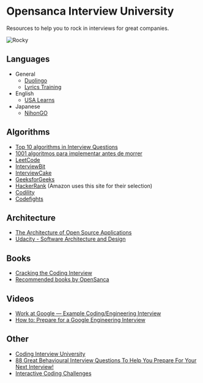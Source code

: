 # Opensanca Interview University
Resources to help you to rock in interviews for great companies.

![Rocky](https://static1.squarespace.com/static/51b3dc8ee4b051b96ceb10de/t/568ed98f1115e085239dfea8/1452202542389/?format=1500w)

## Languages

* General
  * [Duolingo](https://www.duolingo.com/)
  * [Lyrics Training](http://lyricstraining.com/)
* English
  * [USA Learns](http://www.usalearns.org/)
* Japanese
  * [NihonGO](http://cursonihongo.com.br/)

## Algorithms

- [Top 10 algorithms in Interview Questions](http://www.geeksforgeeks.org/top-10-algorithms-in-interview-questions/)
- [1001 algoritmos para implementar antes de morrer](https://github.com/hacktoon/1001)
- [LeetCode](https://leetcode.com/)
- [InterviewBit](https://www.interviewbit.com/)
- [InterviewCake](https://www.interviewcake.com/)
- [GeeksforGeeks](http://www.geeksforgeeks.org/)
- [HackerRank](https://www.hackerrank.com/) (Amazon uses this site for their selection)
- [Codility](https://codility.com/)
- [Codefights](https://codefights.com/)

## Architecture

- [The Architecture of Open Source Applications](http://aosabook.org/en/index.html)
- [Udacity - Software Architecture and Design](https://br.udacity.com/course/software-architecture-design--ud821)

## Books

- [Cracking the Coding Interview](https://www.amazon.com/Cracking-Coding-Interview-Programming-Questions/dp/098478280X)
- [Recommended books by OpenSanca](https://github.com/opensanca/recommended_books)

## Videos

- [Work at Google — Example Coding/Engineering Interview](https://www.youtube.com/watch?v=XKu_SEDAykw)
- [How to: Prepare for a Google Engineering Interview](https://www.youtube.com/watch?v=ko-KkSmp-Lk)

## Other

- [Coding Interview University](https://github.com/jwasham/coding-interview-university)
- [88 Great Behavioural Interview Questions To Help You Prepare For Your Next Interview!](http://interviewiq.com.au/88-great-behavioural-interview-questions-to-help-you-prepare-for-your-next-interview)
- [Interactive Coding Challenges](https://github.com/donnemartin/interactive-coding-challenges)

